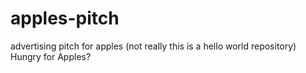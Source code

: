 # apples-pitch
advertising pitch for apples (not really this is a hello world repository)
Hungry for Apples?
